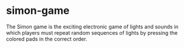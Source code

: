 # simon-game
The Simon game is the exciting electronic game of lights and sounds in which players must repeat random sequences of lights by pressing the colored pads in the correct order.
